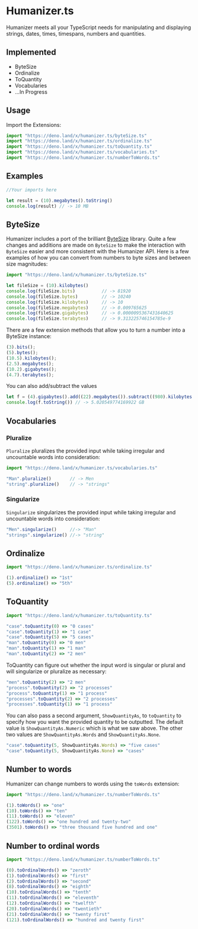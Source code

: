 # Humanizer.ts

Humanizer meets all your TypeScript needs for manipulating and displaying strings, dates, times, timespans, numbers and quantities.

## Implemented

- ByteSize
- Ordinalize
- ToQuantity
- Vocabularies
- ...In Progress

## Usage

Import the Extensions:

```ts
import "https://deno.land/x/humanizer.ts/byteSize.ts"
import "https://deno.land/x/humanizer.ts/ordinalize.ts"
import "https://deno.land/x/humanizer.ts/toQuantity.ts"
import "https://deno.land/x/humanizer.ts/vocabularies.ts"
import "https://deno.land/x/humanizer.ts/numberToWords.ts"
```

## Examples

```ts
//Your imports here

let result = (10).megabytes().toString()
console.log(result) // -> 10 MB
```

## ByteSize

Humanizer includes a port of the brilliant [ByteSize](https://github.com/omar/ByteSize) library.
Quite a few changes and additions are made on `ByteSize` to make the interaction with `ByteSize` easier and more consistent with the Humanizer API.
Here is a few examples of how you can convert from numbers to byte sizes and between size magnitudes:

```ts
import "https://deno.land/x/humanizer.ts/byteSize.ts"

let fileSize = (10).kilobytes()
console.log(fileSize.bits)          // -> 81920
console.log(fileSize.bytes)         // -> 10240
console.log(fileSize.kilobytes)     // -> 10
console.log(fileSize.megabytes)     // -> 0.009765625
console.log(fileSize.gigabytes)     // -> 0.0000095367431640625
console.log(fileSize.terabytes)     // -> 9.313225746154785e-9
```

There are a few extension methods that allow you to turn a number into a ByteSize instance:

```ts
(3).bits();
(5).bytes();
(10.5).kilobytes();
(2.5).megabytes();
(10.2).gigabytes();
(4.7).terabytes();
```

You can also add/subtract the values

```ts
let f = (4).gigabytes().add((22).megabytes()).subtract((980).kilobytes()).addGigabytes(1)
console.log(f.toString()) // -> 5.020549774169922 GB
```

## Vocabularies

### Pluralize

`Pluralize` pluralizes the provided input while taking irregular and uncountable words into consideration:

```ts
import "https://deno.land/x/humanizer.ts/vocabularies.ts"

"Man".pluralize()       // -> Men
"string".pluralize()    // -> "strings"

```

### Singularize

`Singularize` singularizes the provided input while taking irregular and uncountable words into consideration:

```ts
"Men".singularize()     //-> "Man"
"strings".singularize() //-> "string"
```

## Ordinalize

```ts
import "https://deno.land/x/humanizer.ts/ordinalize.ts"

(1).ordinalize() => "1st"
(5).ordinalize() => "5th"
```

## ToQuantity

```ts
import "https://deno.land/x/humanizer.ts/toQuantity.ts"

"case".toQuantity(0) => "0 cases"
"case".toQuantity(1) => "1 case"
"case".toQuantity(5) => "5 cases"
"man".toQuantity(0) => "0 men"
"man".toQuantity(1) => "1 man"
"man".toQuantity(2) => "2 men"
```

ToQuantity can figure out whether the input word is singular or plural and will singularize or pluralize as necessary:

```ts
"men".toQuantity(2) => "2 men"
"process".toQuantity(2) => "2 processes"
"process".toQuantity(1) => "1 process"
"processes".toQuantity(2) => "2 processes"
"processes".toQuantity(1) => "1 process"
```

You can also pass a second argument, `ShowQuantityAs`, to `toQuantity` to specify how you want the provided quantity to be outputted. The default value is `ShowQuantityAs.Numeric` which is what we saw above. The other two values are `ShowQuantityAs.Words` and `ShowQuantityAs.None`.

```ts
"case".toQuantity(5, ShowQuantityAs.Words) => "five cases"
"case".toQuantity(5, ShowQuantityAs.None) => "cases"
```

## Number to words

Humanizer can change numbers to words using the `toWords` extension:

```ts
import "https://deno.land/x/humanizer.ts/numberToWords.ts"

(1).toWords() => "one"
(10).toWords() => "ten"
(11).toWords() => "eleven"
(122).toWords() => "one hundred and twenty-two"
(3501).toWords() => "three thousand five hundred and one"
```

## Number to ordinal words

```ts
import "https://deno.land/x/humanizer.ts/numberToWords.ts"

(0).toOrdinalWords() => "zeroth"
(1).toOrdinalWords() => "first"
(2).toOrdinalWords() => "second"
(8).toOrdinalWords() => "eighth"
(10).toOrdinalWords() => "tenth"
(11).toOrdinalWords() => "eleventh"
(12).toOrdinalWords() => "twelfth"
(20).toOrdinalWords() => "twentieth"
(21).toOrdinalWords() => "twenty first"
(121).toOrdinalWords() => "hundred and twenty first"
```
